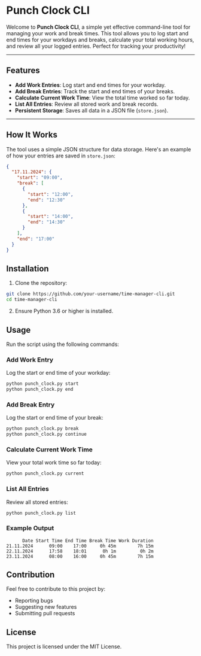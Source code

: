 # Punch Clock CLI

Welcome to **Punch Clock CLI**, a simple yet effective command-line tool for managing your work and break times. This
tool allows you to log start and end times for your workdays and breaks, calculate your total working hours, and review
all your logged entries. Perfect for tracking your productivity!

---

## Features

- **Add Work Entries**: Log start and end times for your workday.
- **Add Break Entries**: Track the start and end times of your breaks.
- **Calculate Current Work Time**: View the total time worked so far today.
- **List All Entries**: Review all stored work and break records.
- **Persistent Storage**: Saves all data in a JSON file (`store.json`).

---

## How It Works

The tool uses a simple JSON structure for data storage. Here's an example of how your entries are saved in `store.json`:

```json
{
  "17.11.2024": {
    "start": "09:00",
    "break": [
      {
        "start": "12:00",
        "end": "12:30"
      },
      {
        "start": "14:00",
        "end": "14:30"
      }
    ],
    "end": "17:00"
  }
}
```

## Installation

1. Clone the repository:

```bash
git clone https://github.com/your-username/time-manager-cli.git
cd time-manager-cli
```

2. Ensure Python 3.6 or higher is installed.

## Usage

Run the script using the following commands:

### Add Work Entry

Log the start or end time of your workday:

```bash
python punch_clock.py start
python punch_clock.py end
```

### Add Break Entry

Log the start or end time of your break:

```bash
python punch_clock.py break
python punch_clock.py continue
```

### Calculate Current Work Time

View your total work time so far today:

```bash
python punch_clock.py current
```

### List All Entries

Review all stored entries:

```bash
python punch_clock.py list
```

### Example Output

```text
      Date Start Time End Time Break Time Work Duration
21.11.2024      09:00    17:00     0h 45m        7h 15m
22.11.2024      17:58    18:01      0h 1m         0h 2m
23.11.2024      08:00    16:00     0h 45m        7h 15m

```

## Contribution

Feel free to contribute to this project by:

- Reporting bugs
- Suggesting new features
- Submitting pull requests

## License

This project is licensed under the MIT License.
